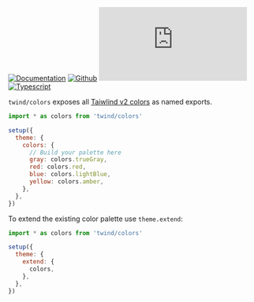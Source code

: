 [![Documentation](https://flat.badgen.net/badge/icon/Documentation?icon=awesome&label)](https://twind.dev/docs/modules/twind_colors.html)
[![Github](https://flat.badgen.net/badge/icon/tw-in-js%2Ftwind%2Fsrc%2Fcolors?icon=github&label)](https://github.com/tw-in-js/twind/tree/main/src/colors)
[![Module Size](https://flat.badgen.net/badgesize/brotli/https:/unpkg.com/twind/colors/colors.js?icon=jsdelivr&label&color=blue&cache=10800)](https://unpkg.com/twind/colors/colors.js 'brotli module size')
[![Typescript](https://flat.badgen.net/badge/icon/included?icon=typescript&label)](https://unpkg.com/browse/twind/colors/colors.d.ts)

`twind/colors` exposes all [Taiwlind v2 colors](https://tailwindcss.com/docs/customizing-colors#color-palette-reference) as named exports.

```js
import * as colors from 'twind/colors'

setup({
  theme: {
    colors: {
      // Build your palette here
      gray: colors.trueGray,
      red: colors.red,
      blue: colors.lightBlue,
      yellow: colors.amber,
    },
  },
})
```

To extend the existing color palette use `theme.extend`:

```js
import * as colors from 'twind/colors'

setup({
  theme: {
    extend: {
      colors,
    },
  },
})
```
